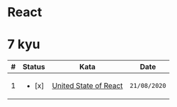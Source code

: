 # React

# 7 kyu

| #   | Status                  | Kata                                                                            | Date         |
| --- | ----------------------- | ------------------------------------------------------------------------------- | ------------ |
| 1   | <ul><li> [x] </li></ul> | [United State of React](https://www.codewars.com/kata/5a830fa2373c2ec8eb00019d) | `21/08/2020` |
